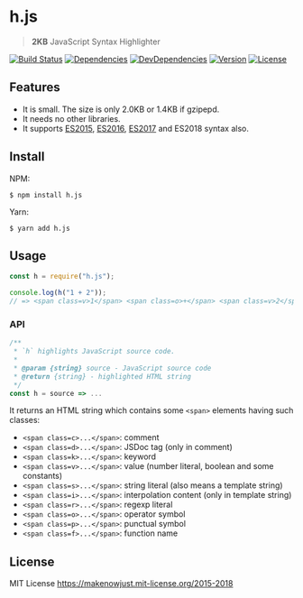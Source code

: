 # h.js

> **2KB** JavaScript Syntax Highlighter

[![Build Status](https://img.shields.io/travis/MakeNowJust/h.js.svg?style=flat-square)](https://travis-ci.org/MakeNowJust/h.js)
[![Dependencies](https://img.shields.io/david/MakeNowJust/h.js.svg?style=flat-square)](https://david-dm.org/MakeNowJust/h.js#info=dependencies)
[![DevDependencies](https://img.shields.io/david/dev/MakeNowJust/h.js.svg?style=flat-square)](https://david-dm.org/MakeNowJust/h.js#info=devDependencies)
[![Version](https://img.shields.io/npm/v/h.js.svg?style=flat-square)](https://www.npmjs.com/package/h.js)
[![License](https://img.shields.io/npm/l/h.js.svg?style=flat-square)](https://makenowjust.mit-license.org/2015-2018)

## Features

* It is small. The size is only 2.0KB or 1.4KB if gzipepd.
* It needs no other libraries.
* It supports [ES2015][], [ES2016][], [ES2017][] and ES2018 syntax also.

[es2015]: http://www.ecma-international.org/ecma-262/6.0/
[es2016]: http://www.ecma-international.org/ecma-262/7.0/
[es2017]: http://www.ecma-international.org/ecma-262/8.0/

## Install

NPM:

```console
$ npm install h.js
```

Yarn:

```console
$ yarn add h.js
```

## Usage

```javascript
const h = require("h.js");

console.log(h("1 + 2"));
// => <span class=v>1</span> <span class=o>+</span> <span class=v>2</span>
```

### API

```javascript
/**
 * `h` highlights JavaScript source code.
 *
 * @param {string} source - JavaScript source code
 * @return {string} - highlighted HTML string
 */
const h = source => ...
```

It returns an HTML string which contains some `<span>` elements having such classes:

* `<span class=c>...</span>`: comment
* `<span class=d>...</span>`: JSDoc tag (only in comment)
* `<span class=k>...</span>`: keyword
* `<span class=v>...</span>`: value (number literal, boolean and some constants)
* `<span class=s>...</span>`: string literal (also means a template string)
* `<span class=i>...</span>`: interpolation content (only in template string)
* `<span class=r>...</span>`: regexp literal
* `<span class=o>...</span>`: operator symbol
* `<span class=p>...</span>`: punctual symbol
* `<span class=f>...</span>`: function name

## License

MIT License <https://makenowjust.mit-license.org/2015-2018>

